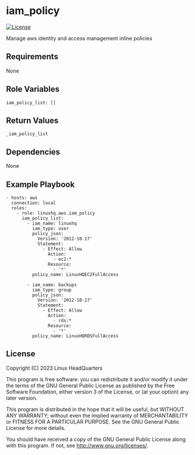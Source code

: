 # iam\_policy

[![License](https://img.shields.io/badge/license-GPLv3-lightgreen)](https://www.gnu.org/licenses/gpl-3.0.en.html#license-text)

Manage aws identity and access management inline policies

## Requirements

None

## Role Variables

    iam_policy_list: []

## Return Values

    _iam_policy_list

## Dependencies

None

## Example Playbook

    - hosts: aws
      connection: local
      roles:
        - role: linuxhq.aws.iam_policy
          iam_policy_list:
            - iam_name: linuxhq
              iam_type: user
              policy_json:
                Version: '2012-10-17'
                Statement:
                  - Effect: Allow
                    Action:
                      - ec2:*
                    Resource:
                      - '*'
              policy_name: LinuxHQEC2FullAccess

            - iam_name: backups
              iam_type: group
              policy_json:
                Version: '2012-10-17'
                Statement:
                  - Effect: Allow
                    Action:
                      - rds:*
                    Resource:
                      - '*'
              policy_name: LinuxHQRDSFullAccess

## License

Copyright (C) 2023 Linux HeadQuarters

This program is free software: you can redistribute it and/or modify
it under the terms of the GNU General Public License as published by
the Free Software Foundation, either version 3 of the License, or
(at your option) any later version.

This program is distributed in the hope that it will be useful,
but WITHOUT ANY WARRANTY; without even the implied warranty of
MERCHANTABILITY or FITNESS FOR A PARTICULAR PURPOSE. See the
GNU General Public License for more details.

You should have received a copy of the GNU General Public License
along with this program. If not, see <http://www.gnu.org/licenses/>.
